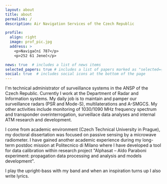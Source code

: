 ```yaml
---
layout: about
title: about
permalink: /
description: Air Navigation Services of the Czech Republic

profile:
  align: right
  image: prof_pic.jpg
  address: >
    <p>Navigační 787</p>
    <p>252 61 Jeneč</p>

news: true  # includes a list of news items
selected_papers: true # includes a list of papers marked as "selected={true}"
social: true  # includes social icons at the bottom of the page
---
```


I'm technical administrator of surveillance systems in the ANSP of the Czech Republic. Currently I work at the Department of Radar and Information systems. My daily job is to maintain and pamper our surveillance radars (PSR and Mode-S), multilaterations and A-SMGCS. My other activities include monitoring of 1030/1090 MHz frequency spectrum and transponder overinterrogation, surveillace data analyses and internal ATM research and development.

I come from academic environment (Czech Technical University in Prague), my doctoral dissertation was focused on passive sensing by a microwave radiometer. I have gained another academic experience during my long-term postdoc mission at Politecnico di Milano where I have developed a tool for data calibration within research project "Alphasat – Aldo Paraboni experiment: propagation data processing and analysis and models development". 

I play the upright-bass with my band and when an inspiration turns up I also write lyrics.
